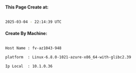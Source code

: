 
   
#### This Page Create at:

```bash

2025-03-04 - 22:14:39 UTC

```

#### Create By Machine:

```bash

Host Name : fv-az1043-948

platform  : Linux-6.8.0-1021-azure-x86_64-with-glibc2.39

Ip Local  : 10.1.0.36

```

